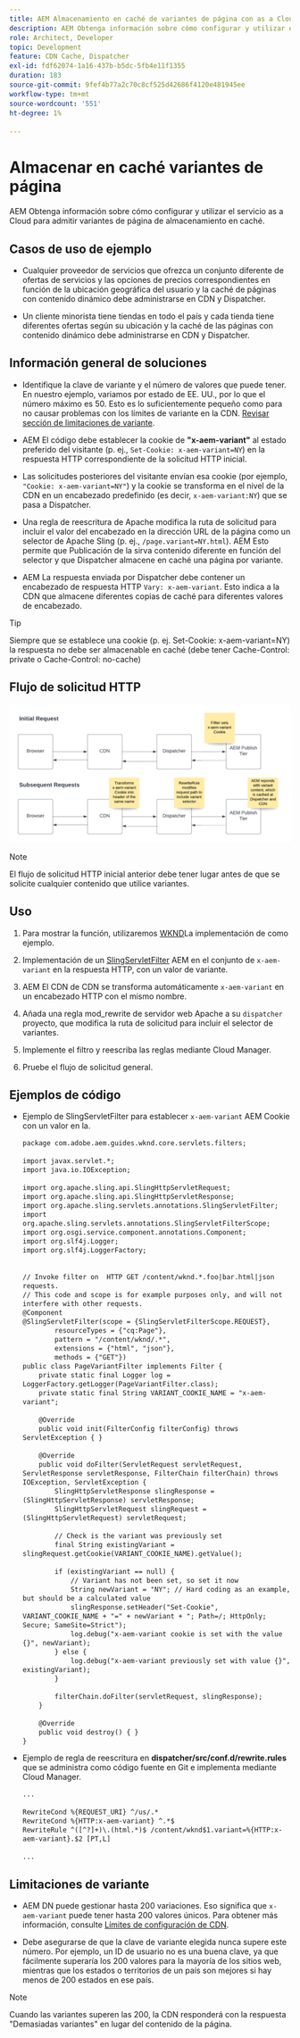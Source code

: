 ```yaml
---
title: AEM Almacenamiento en caché de variantes de página con as a Cloud Service
description: AEM Obtenga información sobre cómo configurar y utilizar el servicio as a Cloud para admitir variantes de página de almacenamiento en caché.
role: Architect, Developer
topic: Development
feature: CDN Cache, Dispatcher
exl-id: fdf62074-1a16-437b-b5dc-5fb4e11f1355
duration: 183
source-git-commit: 9fef4b77a2c70c8cf525d42686f4120e481945ee
workflow-type: tm+mt
source-wordcount: '551'
ht-degree: 1%

---
```


# Almacenar en caché variantes de página

AEM Obtenga información sobre cómo configurar y utilizar el servicio as a Cloud para admitir variantes de página de almacenamiento en caché.

## Casos de uso de ejemplo

+ Cualquier proveedor de servicios que ofrezca un conjunto diferente de ofertas de servicios y las opciones de precios correspondientes en función de la ubicación geográfica del usuario y la caché de páginas con contenido dinámico debe administrarse en CDN y Dispatcher.

+ Un cliente minorista tiene tiendas en todo el país y cada tienda tiene diferentes ofertas según su ubicación y la caché de las páginas con contenido dinámico debe administrarse en CDN y Dispatcher.

## Información general de soluciones

+ Identifique la clave de variante y el número de valores que puede tener. En nuestro ejemplo, variamos por estado de EE. UU., por lo que el número máximo es 50. Esto es lo suficientemente pequeño como para no causar problemas con los límites de variante en la CDN. [Revisar sección de limitaciones de variante](#variant-limitations).

+ AEM El código debe establecer la cookie de __&quot;x-aem-variant&quot;__ al estado preferido del visitante (p. ej., `Set-Cookie: x-aem-variant=NY`) en la respuesta HTTP correspondiente de la solicitud HTTP inicial.

+ Las solicitudes posteriores del visitante envían esa cookie (por ejemplo, `"Cookie: x-aem-variant=NY"`) y la cookie se transforma en el nivel de la CDN en un encabezado predefinido (es decir, `x-aem-variant:NY`) que se pasa a Dispatcher.

+ Una regla de reescritura de Apache modifica la ruta de solicitud para incluir el valor del encabezado en la dirección URL de la página como un selector de Apache Sling (p. ej., `/page.variant=NY.html`). AEM Esto permite que Publicación de la sirva contenido diferente en función del selector y que Dispatcher almacene en caché una página por variante.

+ AEM La respuesta enviada por Dispatcher debe contener un encabezado de respuesta HTTP `Vary: x-aem-variant`. Esto indica a la CDN que almacene diferentes copias de caché para diferentes valores de encabezado.

>[!TIP]
>
>Siempre que se establece una cookie (p. ej. Set-Cookie: x-aem-variant=NY) la respuesta no debe ser almacenable en caché (debe tener Cache-Control: private o Cache-Control: no-cache)

## Flujo de solicitud HTTP

![Flujo de solicitud de caché de variante](./assets/variant-cache-request-flow.png)

>[!NOTE]
>
>El flujo de solicitud HTTP inicial anterior debe tener lugar antes de que se solicite cualquier contenido que utilice variantes.

## Uso

1. Para mostrar la función, utilizaremos [WKND](https://experienceleague.adobe.com/docs/experience-manager-learn/getting-started-wknd-tutorial-develop/overview.html?lang=es)La implementación de como ejemplo.

1. Implementación de un [SlingServletFilter](https://sling.apache.org/documentation/the-sling-engine/filters.html) AEM en el conjunto de `x-aem-variant` en la respuesta HTTP, con un valor de variante.

1. AEM El CDN de CDN se transforma automáticamente `x-aem-variant` en un encabezado HTTP con el mismo nombre.

1. Añada una regla mod_rewrite de servidor web Apache a su `dispatcher` proyecto, que modifica la ruta de solicitud para incluir el selector de variantes.

1. Implemente el filtro y reescriba las reglas mediante Cloud Manager.

1. Pruebe el flujo de solicitud general.

## Ejemplos de código

+ Ejemplo de SlingServletFilter para establecer `x-aem-variant` AEM Cookie con un valor en la.

  ```
  package com.adobe.aem.guides.wknd.core.servlets.filters;
  
  import javax.servlet.*;
  import java.io.IOException;
  
  import org.apache.sling.api.SlingHttpServletRequest;
  import org.apache.sling.api.SlingHttpServletResponse;
  import org.apache.sling.servlets.annotations.SlingServletFilter;
  import org.apache.sling.servlets.annotations.SlingServletFilterScope;
  import org.osgi.service.component.annotations.Component;
  import org.slf4j.Logger;
  import org.slf4j.LoggerFactory;
  
  
  // Invoke filter on  HTTP GET /content/wknd.*.foo|bar.html|json requests.
  // This code and scope is for example purposes only, and will not interfere with other requests.
  @Component
  @SlingServletFilter(scope = {SlingServletFilterScope.REQUEST},
          resourceTypes = {"cq:Page"},
          pattern = "/content/wknd/.*",
          extensions = {"html", "json"},
          methods = {"GET"})
  public class PageVariantFilter implements Filter {
      private static final Logger log = LoggerFactory.getLogger(PageVariantFilter.class);
      private static final String VARIANT_COOKIE_NAME = "x-aem-variant";
  
      @Override
      public void init(FilterConfig filterConfig) throws ServletException { }
  
      @Override
      public void doFilter(ServletRequest servletRequest, ServletResponse servletResponse, FilterChain filterChain) throws IOException, ServletException {
          SlingHttpServletResponse slingResponse = (SlingHttpServletResponse) servletResponse;
          SlingHttpServletRequest slingRequest = (SlingHttpServletRequest) servletRequest;
  
          // Check is the variant was previously set
          final String existingVariant = slingRequest.getCookie(VARIANT_COOKIE_NAME).getValue();
  
          if (existingVariant == null) {
              // Variant has not been set, so set it now
              String newVariant = "NY"; // Hard coding as an example, but should be a calculated value
              slingResponse.setHeader("Set-Cookie", VARIANT_COOKIE_NAME + "=" + newVariant + "; Path=/; HttpOnly; Secure; SameSite=Strict");
              log.debug("x-aem-variant cookie is set with the value {}", newVariant);
          } else {
              log.debug("x-aem-variant previously set with value {}", existingVariant);
          }
  
          filterChain.doFilter(servletRequest, slingResponse);
      }
  
      @Override
      public void destroy() { }
  }
  ```

+ Ejemplo de regla de reescritura en __dispatcher/src/conf.d/rewrite.rules__ que se administra como código fuente en Git e implementa mediante Cloud Manager.

  ```
  ...
  
  RewriteCond %{REQUEST_URI} ^/us/.*  
  RewriteCond %{HTTP:x-aem-variant} ^.*$  
  RewriteRule ^([^?]+)\.(html.*)$ /content/wknd$1.variant=%{HTTP:x-aem-variant}.$2 [PT,L] 
  
  ...
  ```

## Limitaciones de variante

+ AEM DN puede gestionar hasta 200 variaciones. Eso significa que `x-aem-variant` puede tener hasta 200 valores únicos. Para obtener más información, consulte [Límites de configuración de CDN](https://docs.fastly.com/en/guides/resource-limits).

+ Debe asegurarse de que la clave de variante elegida nunca supere este número.  Por ejemplo, un ID de usuario no es una buena clave, ya que fácilmente superaría los 200 valores para la mayoría de los sitios web, mientras que los estados o territorios de un país son mejores si hay menos de 200 estados en ese país.

>[!NOTE]
>
>Cuando las variantes superen las 200, la CDN responderá con la respuesta &quot;Demasiadas variantes&quot; en lugar del contenido de la página.
